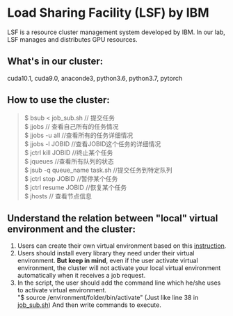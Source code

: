 # Load Sharing Facility (LSF) by IBM
LSF is a resource cluster management system developed by IBM. In our lab, LSF manages and distributes GPU resources. 

## What's in our cluster:
cuda10.1, cuda9.0, anaconde3, python3.6, python3.7, pytorch

## How to use the cluster:
> $ bsub < job_sub.sh // 提交任务 <br/>
> $ jjobs // 查看自己所有的任务情况 <br/>
> $ jjobs -u all //查看所有的任务详细情况<br/>
> $ jjobs -l JOBID //查看JOBID这个任务的详细情况<br/>
> $ jctrl kill JOBID //终止某个任务<br/>
> $ jqueues //查看所有队列的状态<br/>
> $ jsub -q queue_name task.sh //提交任务到特定队列<br/>
> $ jctrl stop JOBID //暂停某个任务<br/>
> $ jctrl resume JOBID //恢复某个任务<br/>
> $ jhosts // 查看节点信息 <br/>
> 
## Understand the relation between "local" virtual environment and the cluster:
1. Users can create their own virtual environment based on this [instruction](https://github.com/ruiyangqin2016/rmyy_medical_segmentation/blob/main/documents/How_to_use_remote_server.md). <br />
2. Users should install every library they need under their virtual environment. **But keep in mind**, even if the user activate virtual environment, the cluster will not activate your local virtual environment automatically when it receives a job request. <br />
3. In the script, the user should add the command line which he/she uses to activate virtual environment. <br/>
"$ source /environment/folder/bin/activate"  (Just like line 38 in [job_sub.sh](https://github.com/ruiyangqin2016/rmyy_medical_segmentation/blob/main/job_sub.sh)) And then write commands to execute. <br/>
